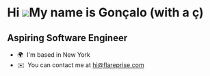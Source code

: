 Hi ![](https://user-images.githubusercontent.com/18350557/176309783-0785949b-9127-417c-8b55-ab5a4333674e.gif)My name is Gonçalo (with a ç)
==========================================================================================================================================

Aspiring Software Engineer
----------------------

* 🌍  I'm based in New York
* ✉️  You can contact me at [hi@flareprise.com](mailto:hi@flareprise.com)
